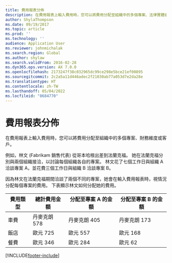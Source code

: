 ```yaml
---
title: 費用報表分佈
description: 在費用報表上輸入費用時，您可以將費用分配至組織中的多個專案、法律實體或客戶。
author: ShylaThompson
ms.date: 09/19/2017
ms.topic: article
ms.prod: ''
ms.technology: ''
audience: Application User
ms.reviewer: johnmichalak
ms.search.region: Global
ms.author: shylaw
ms.search.validFrom: 2016-02-28
ms.dyn365.ops.version: AX 7.0.0
ms.openlocfilehash: 2173247f38c032965dc99ce298e5bce21ef00895
ms.sourcegitcommit: 2c2a5a11d446adec2f21030ab77a053d7e2da28e
ms.translationtype: HT
ms.contentlocale: zh-TW
ms.lasthandoff: 05/04/2022
ms.locfileid: "8684770"
---
```

# <a name="expense-report-distributions"></a>費用報表分佈

在費用報表上輸入費用時，您可以將費用分配至組織中的多個專案、財務維度或客戶。

例如，林文 (Fabrikam 銷售代表) 從哥本哈根出差到法蘭克福。 她在法蘭克福分別與兩個組織接洽，以討論每個組織各自的專案。 林文花了七個工作日與組織 A 洽談專案 A，並花費三個工作日與組織 B 洽談專案 B。

因為林文在法蘭克福期間洽談了兩個不同的專案，她會在輸入費用報表時，視情況分配每個專案的費用。 下表顯示林文如何分配她的費用。


| 費用類型 | 總計費用金額|分配至專案 A 的金額| 分配至專案 B 的金額 |
|--------------|---------------------|-------------------------------|---------------------------------|
|車費   |丹麥克朗 578              |丹麥克朗 405                        |丹麥克朗 173                          |
|飯店         |歐元 725              |歐元 557                        |歐元 168                          |
|餐費         |歐元 346              |歐元 284                        |歐元 62                           |



[!INCLUDE[footer-include](../includes/footer-banner.md)]